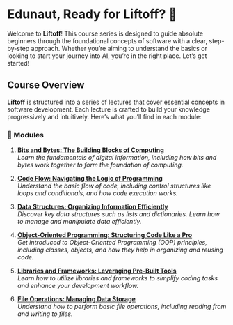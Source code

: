 # Edunaut, Ready for Liftoff? 🚀

Welcome to **Liftoff**! This course series is designed to guide absolute beginners through the foundational concepts of software with a clear, step-by-step approach. Whether you’re aiming to understand the basics or looking to start your journey into AI, you’re in the right place. Let’s get started!

## Course Overview

**Liftoff** is structured into a series of lectures that cover essential concepts in software development. Each lecture is crafted to build your knowledge progressively and intuitively. Here’s what you’ll find in each module:

### 🚀 Modules

1. **[Bits and Bytes: The Building Blocks of Computing](0_bits.md)**  
   *Learn the fundamentals of digital information, including how bits and bytes work together to form the foundation of computing.*

2. **[Code Flow: Navigating the Logic of Programming](1_code_flow.md)**  
   *Understand the basic flow of code, including control structures like loops and conditionals, and how code execution works.*

3. **[Data Structures: Organizing Information Efficiently](2_data_structures.md)**  
   *Discover key data structures such as lists and dictionaries. Learn how to manage and manipulate data efficiently.*

4. **[Object-Oriented Programming: Structuring Code Like a Pro](3_object_oriented_programming.md)**  
   *Get introduced to Object-Oriented Programming (OOP) principles, including classes, objects, and how they help in organizing and reusing code.*

5. **[Libraries and Frameworks: Leveraging Pre-Built Tools](4_libraries.md)**  
   *Learn how to utilize libraries and frameworks to simplify coding tasks and enhance your development workflow.*

6. **[File Operations: Managing Data Storage](5_file_operations.md)**  
   *Understand how to perform basic file operations, including reading from and writing to files.*
